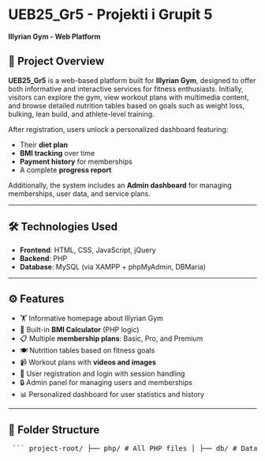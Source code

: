 # UEB25_Gr5 - Projekti i Grupit 5  
**Illyrian Gym - Web Platform**

## 📌 Project Overview
**UEB25_Gr5** is a web-based platform built for **Illyrian Gym**, designed to offer both informative and interactive services for fitness enthusiasts. Initially, visitors can explore the gym, view workout plans with multimedia content, and browse detailed nutrition tables based on goals such as weight loss, bulking, lean build, and athlete-level training.

After registration, users unlock a personalized dashboard featuring:
- Their **diet plan**
- **BMI tracking** over time
- **Payment history** for memberships
- A complete **progress report**

Additionally, the system includes an **Admin dashboard** for managing memberships, user data, and service plans.

---

## 🛠️ Technologies Used

- **Frontend**: HTML, CSS, JavaScript, jQuery  
- **Backend**: PHP  
- **Database**: MySQL (via XAMPP + phpMyAdmin, DBMaria)  

---

## ⚙️ Features

- 🏋️ Informative homepage about Illyrian Gym
- 🧮 Built-in **BMI Calculator** (PHP logic)
- 📋 Multiple **membership plans**: Basic, Pro, and Premium
- 🍽️ Nutrition tables based on fitness goals
- 📹 Workout plans with **videos and images**
- 👤 User registration and login with session handling
- 🔒 Admin panel for managing users and memberships
- 📊 Personalized dashboard for user statistics and history

---

## 📂 Folder Structure
<pre> ``` project-root/ ├── php/ # All PHP files │ ├── db/ # Database interaction files │ └── logic/ # Business logic for features (e.g., BMI) ├── css/ # Page-specific stylesheets ├── images/ # Static images for content ├── videos/ # Multimedia workout content ├── index.php # Landing page └── README.md # Project documentation ``` </pre>

